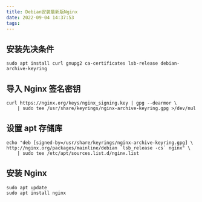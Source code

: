 ```yaml
---
title: Debian安装最新版Nginx
date: 2022-09-04 14:37:53
tags:
---
```

## 安装先决条件

```
sudo apt install curl gnupg2 ca-certificates lsb-release debian-archive-keyring
```

## 导入 Nginx 签名密钥

```
curl https://nginx.org/keys/nginx_signing.key | gpg --dearmor \
    | sudo tee /usr/share/keyrings/nginx-archive-keyring.gpg >/dev/nul
```

## 设置 apt 存储库

```
echo "deb [signed-by=/usr/share/keyrings/nginx-archive-keyring.gpg] \
http://nginx.org/packages/mainline/debian `lsb_release -cs` nginx" \
    | sudo tee /etc/apt/sources.list.d/nginx.list
```

## 安装 Nginx

```
sudo apt update
sudo apt install nginx
```
